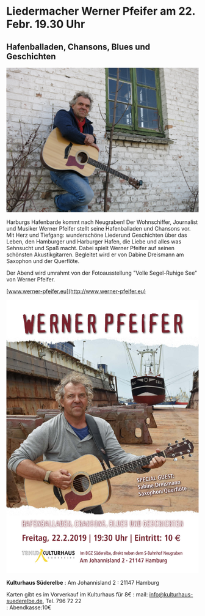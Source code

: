 # Liedermacher Werner Pfeifer am 22. Febr. 19.30 Uhr 

## Hafenballaden, Chansons, Blues und Geschichten 

![](/img/Pfeifer.jpg)

Harburgs Hafenbarde kommt nach Neugraben! Der Wohnschiffer, Journalist und Musiker Werner Pfeifer stellt seine
Hafenballaden und Chansons vor. Mit Herz und Tiefgang: wunderschöne Liederund Geschichten über das Leben,
den Hamburger und Harburger Hafen, die Liebe und alles was Sehnsucht und Spaß macht. Dabei spielt Werner Pfeifer auf
seinen schönsten Akustikgitarren. Begleitet wird er von Dabine Dreismann am Saxophon und der Querflöte. 

Der Abend wird umrahmt von der Fotoausstellung "Volle Segel-Ruhige See" von Werner Pfeifer.  

[www.werner-pfeifer.eu](http://www.werner-pfeifer.eu)

![](/img/Plakat_WP_22.2.19.jpg)

**Kulturhaus Süderelbe**
:   Am Johannisland 2 
:   21147 Hamburg  

Karten gibt es im Vorverkauf im Kulturhaus für 8€
:   mail: info@kulturhaus-suederelbe.de, Tel. 796 72 22  
:   Abendkasse:10€


